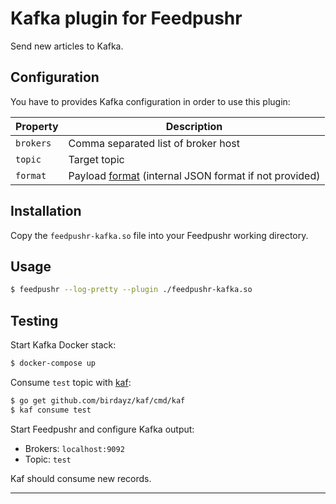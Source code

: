 # Kafka plugin for Feedpushr

Send new articles to Kafka.

## Configuration

You have to provides Kafka configuration in order to use this plugin:

| Property | Description |
|----------|-------------|
| `brokers` | Comma separated list of broker host |
| `topic` | Target topic |
| `format` | Payload [format](https://github.com/ncarlier/feedpushr#output-format) (internal JSON format if not provided) | 

## Installation

Copy the `feedpushr-kafka.so` file into your Feedpushr working directory.

## Usage

```bash
$ feedpushr --log-pretty --plugin ./feedpushr-kafka.so
```
## Testing

Start Kafka Docker stack:

```bash
$ docker-compose up
```

Consume `test` topic with [kaf](https://github.com/birdayz/kaf):

```bash
$ go get github.com/birdayz/kaf/cmd/kaf
$ kaf consume test
```

Start Feedpushr and configure Kafka output:

- Brokers: `localhost:9092`
- Topic: `test`

Kaf should consume new records.

---

